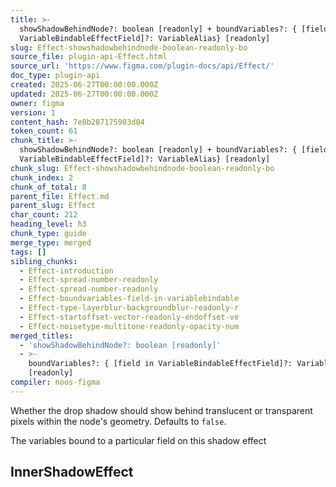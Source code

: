 ```yaml
---
title: >-
  showShadowBehindNode?: boolean [readonly] + boundVariables?: { [field in
  VariableBindableEffectField]?: VariableAlias} [readonly]
slug: Effect-showshadowbehindnode-boolean-readonly-bo
source_file: plugin-api-Effect.html
source_url: 'https://www.figma.com/plugin-docs/api/Effect/'
doc_type: plugin-api
created: 2025-06-27T00:00:00.000Z
updated: 2025-06-27T00:00:00.000Z
owner: figma
version: 1
content_hash: 7e8b287175903d04
token_count: 61
chunk_title: >-
  showShadowBehindNode?: boolean [readonly] + boundVariables?: { [field in
  VariableBindableEffectField]?: VariableAlias} [readonly]
chunk_slug: Effect-showshadowbehindnode-boolean-readonly-bo
chunk_index: 2
chunk_of_total: 8
parent_file: Effect.md
parent_slug: Effect
char_count: 212
heading_level: h3
chunk_type: guide
merge_type: merged
tags: []
sibling_chunks:
  - Effect-introduction
  - Effect-spread-number-readonly
  - Effect-spread-number-readonly
  - Effect-boundvariables-field-in-variablebindable
  - Effect-type-layerblur-backgroundblur-readonly-r
  - Effect-startoffset-vector-readonly-endoffset-ve
  - Effect-noisetype-multitone-readonly-opacity-num
merged_titles:
  - 'showShadowBehindNode?: boolean [readonly]'
  - >-
    boundVariables?: { [field in VariableBindableEffectField]?: VariableAlias}
    [readonly]
compiler: noos-figma
---
```


Whether the drop shadow should show behind translucent or transparent pixels within the node's geometry. Defaults to `false`.

The variables bound to a particular field on this shadow effect

## InnerShadowEffect
